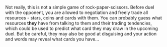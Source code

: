 Not really, this is not a simple game of rock-paper-scissors. Before duel with the opponent, you are allowed to negotiation and freely trade all resources - stars, coins and cards with them. You can probably guess what resources **they** have from talking to them and their trading tendencies, which could be used to predict what card they may draw in the upcoming duel. But be careful, they may also be good at disguising and your action and words may reveal what cards you have...
